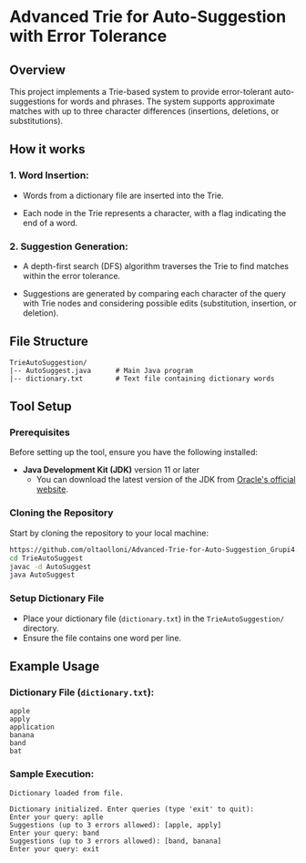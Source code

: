 # Advanced Trie for Auto-Suggestion with Error Tolerance

## Overview

This project implements a Trie-based system to provide error-tolerant auto-suggestions for words and phrases. The system supports approximate matches with up to three character differences (insertions, deletions, or substitutions).

## How it works

### 1. Word Insertion:

- Words from a dictionary file are inserted into the Trie.

- Each node in the Trie represents a character, with a flag indicating the end of a word.

### 2. Suggestion Generation:

- A depth-first search (DFS) algorithm traverses the Trie to find matches within the error tolerance.

- Suggestions are generated by comparing each character of the query with Trie nodes and considering possible edits (substitution, insertion, or deletion).

## File Structure

```
TrieAutoSuggestion/
|-- AutoSuggest.java      # Main Java program
|-- dictionary.txt        # Text file containing dictionary words
```

## Tool Setup

### Prerequisites

Before setting up the tool, ensure you have the following installed:

- **Java Development Kit (JDK)** version 11 or later
    - You can download the latest version of the JDK from [Oracle's official website](https://www.oracle.com/java/technologies/javase-jdk11-downloads.html).

### Cloning the Repository

Start by cloning the repository to your local machine:

```bash
https://github.com/oltaolloni/Advanced-Trie-for-Auto-Suggestion_Grupi4.git
cd TrieAutoSuggest
javac -d AutoSuggest
java AutoSuggest
```

### Setup Dictionary File

- Place your dictionary file (`dictionary.txt`) in the `TrieAutoSuggestion/` directory.
- Ensure the file contains one word per line.

## Example Usage

### Dictionary File (`dictionary.txt`):

```
apple
apply
application
banana
band
bat
```

### Sample Execution:

```
Dictionary loaded from file.

Dictionary initialized. Enter queries (type 'exit' to quit):
Enter your query: aplle
Suggestions (up to 3 errors allowed): [apple, apply]
Enter your query: band
Suggestions (up to 3 errors allowed): [band, banana]
Enter your query: exit
```

